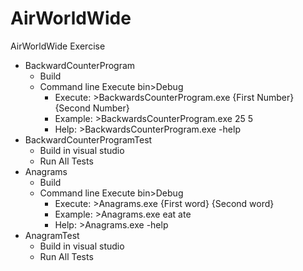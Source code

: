 # AirWorldWide
AirWorldWide Exercise
- BackwardCounterProgram
  - Build
  - Command line Execute bin>Debug
    - Execute:   >BackwardsCounterProgram.exe {First Number} {Second Number}
    - Example:   >BackwardsCounterProgram.exe 25 5
    - Help:      >BackwardsCounterProgram.exe -help
- BackwardCounterProgramTest
  - Build in visual studio
  - Run All Tests
- Anagrams
  - Build
  - Command line Execute bin>Debug
    - Execute:   >Anagrams.exe {First word} {Second word}
    - Example:   >Anagrams.exe eat ate
    - Help:      >Anagrams.exe -help
- AnagramTest
  - Build in visual studio
  - Run All Tests
